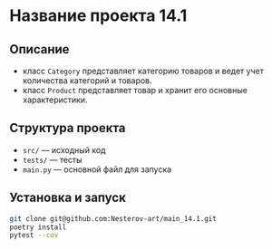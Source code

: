 # Название проекта 14.1
## Описание  
- класс `Category` представляет категорию товаров и ведет учет количества категорий и товаров.
- класс `Product` представляет товар и хранит его основные характеристики.

## Структура проекта  
- `src/` — исходный код  
- `tests/` — тесты  
- `main.py` — основной файл для запуска  
## Установка и запуск  
```bash
git clone git@github.com:Nesterov-art/main_14.1.git
poetry install  
pytest --cov
